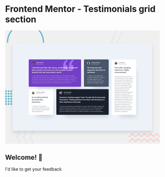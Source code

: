 # Frontend Mentor - Testimonials grid section

![Design preview for the Testimonials grid section coding challenge](./design/desktop-preview.jpg)

## Welcome! 👋

I'd like to get your feedback
